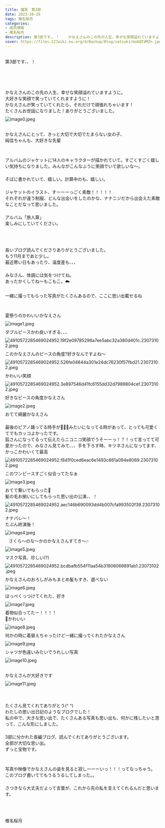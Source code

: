 ```yaml
---
title: 憧景　第3部
date: 2023-10-28
tags: 椎名桜月
categories: 
- 成员博客
- 椎名桜月
description: 第3部です、、！    かなえさんのこの先の人生、幸せな笑顔溢れていますように。大好きな笑顔で笑っていてくれますように！かなえさんが笑っていてくれたら、それだけで頑張れちゃいます！たくさんお世話に...
cover: https://files.227wiki.eu.org/d/Backup/Blog/satsuki/mobQTdMZn.jpg 
---
```

<div class="blog_detail__main">
<div><div dir="ltr">﻿<meta content="text/html; charset=utf-8" http-equiv="content-type"/><div dir="ltr"></div><div>第3部です、、！</div><div>　</div><div>　</div><div>　</div><div>　</div><div><p class="p1" style="margin: 0px; font-stretch: normal; line-height: normal; -webkit-text-size-adjust: auto;"><span class="s1">かなえさんのこの先の人生、幸せな笑顔溢れていますように。</span></p><p class="p1" style="margin: 0px; font-stretch: normal; line-height: normal; -webkit-text-size-adjust: auto;"><span class="s1">大好きな笑顔で笑っていてくれますように！</span></p><p class="p1" style="margin: 0px; font-stretch: normal; line-height: normal; -webkit-text-size-adjust: auto;"><span class="s1">かなえさんが笑っていてくれたら、それだけで頑張れちゃいます！</span></p><p class="p1" style="margin: 0px; font-stretch: normal; line-height: normal; -webkit-text-size-adjust: auto;"><span class="s1">たくさんお世話になりました！ありがとうございました。</span></p><p class="p2" style="margin: 9px 0px 8px; font-stretch: normal; line-height: normal; -webkit-text-size-adjust: auto;"><img alt="image0.jpeg" src="https://files.227wiki.eu.org/d/Backup/Blog/satsuki/mobQTdMZn.jpg"/><br/></p><p class="p3" style="margin: 0px; font-stretch: normal; line-height: normal; min-height: 22px; -webkit-text-size-adjust: auto;"><span class="s2"></span><br/></p><p class="p1" style="margin: 0px; font-stretch: normal; line-height: normal; -webkit-text-size-adjust: auto;"><span class="s1">かなえさんにとって、きっと大切で大切でたまらない女の子、</span></p><p class="p1" style="margin: 0px; font-stretch: normal; line-height: normal; -webkit-text-size-adjust: auto;"><span class="s1">純佳ちゃんも、大好きな先輩</span></p><p class="p3" style="margin: 0px; font-stretch: normal; line-height: normal; min-height: 22px; -webkit-text-size-adjust: auto;"><span class="s2"></span><br/></p><p class="p3" style="margin: 0px; font-stretch: normal; line-height: normal; min-height: 22px; -webkit-text-size-adjust: auto;"><span class="s2"></span><br/></p><p class="p1" style="margin: 0px; font-stretch: normal; line-height: normal; -webkit-text-size-adjust: auto;"><span class="s1">アルバムのジャケットに</span><span class="s2">14</span><span class="s1">人のキャラクターが描かれていて。すごくすごく嬉しい気持ちになりました。みんながこんなふうに笑顔でいて欲しいな〜。</span></p><p class="p3" style="margin: 0px; font-stretch: normal; line-height: normal; min-height: 22px; -webkit-text-size-adjust: auto;"><span class="s2"></span><br/></p><p class="p1" style="margin: 0px; font-stretch: normal; line-height: normal; -webkit-text-size-adjust: auto;"><span class="s1">そばに書かれていて、嬉しい。計算中のも、嬉しい。</span></p><p class="p3" style="margin: 0px; font-stretch: normal; line-height: normal; min-height: 22px; -webkit-text-size-adjust: auto;"><span class="s2"></span><br/></p><p class="p1" style="margin: 0px; font-stretch: normal; line-height: normal; -webkit-text-size-adjust: auto;"><span class="s1">ジャケットのイラスト、すーーーっごく素敵！！！！！</span></p><p class="p1" style="margin: 0px; font-stretch: normal; line-height: normal; -webkit-text-size-adjust: auto;"><span class="s1">それぞれが違う制服、どんな出会いをしたのかな、ナナニジだから出会えた素敵なことだなって思いました。</span></p><p class="p3" style="margin: 0px; font-stretch: normal; line-height: normal; min-height: 22px; -webkit-text-size-adjust: auto;"><span class="s2"></span><br/></p><p class="p1" style="margin: 0px; font-stretch: normal; line-height: normal; -webkit-text-size-adjust: auto;"><span class="s1">アルバム「旅人算」</span></p><p class="p1" style="margin: 0px; font-stretch: normal; line-height: normal; -webkit-text-size-adjust: auto;"><span class="s1">楽しみにしていてください。</span></p><p class="p3" style="margin: 0px; font-stretch: normal; line-height: normal; min-height: 22px; -webkit-text-size-adjust: auto;"><span class="s2"></span><br/></p><p class="p3" style="margin: 0px; font-stretch: normal; line-height: normal; min-height: 22px; -webkit-text-size-adjust: auto;"><span class="s2"></span><br/></p><p class="p3" style="margin: 0px; font-stretch: normal; line-height: normal; min-height: 22px; -webkit-text-size-adjust: auto;"><span class="s2"></span><br/></p><p class="p1" style="margin: 0px; font-stretch: normal; line-height: normal; -webkit-text-size-adjust: auto;"><span class="s1">長いブログ読んでくださりありがとうございました。</span></p><p class="p1" style="margin: 0px; font-stretch: normal; line-height: normal; -webkit-text-size-adjust: auto;"><span class="s1">もう</span><span class="s2">11</span><span class="s1">月まであと少し。</span></p><p class="p1" style="margin: 0px; font-stretch: normal; line-height: normal; -webkit-text-size-adjust: auto;"><span class="s1">最近寒い日もあったり、温度差も、、、</span></p><p class="p3" style="margin: 0px; font-stretch: normal; line-height: normal; min-height: 22px; -webkit-text-size-adjust: auto;"><span class="s2"></span><br/></p><p class="p1" style="margin: 0px; font-stretch: normal; line-height: normal; -webkit-text-size-adjust: auto;"><span class="s1">みなさん、体調には気をつけてね。</span></p><p class="p1" style="margin: 0px; font-stretch: normal; line-height: normal; -webkit-text-size-adjust: auto;"><span class="s1">あったかくしてね〜もこもこ。</span><span class="s3">☁️</span></p><p class="p3" style="margin: 0px; font-stretch: normal; line-height: normal; min-height: 22px; -webkit-text-size-adjust: auto;"><span class="s2"></span><br/></p><p class="p1" style="margin: 0px; font-stretch: normal; line-height: normal; -webkit-text-size-adjust: auto;"><span class="s1">一緒に撮ってもらった写真がたくさんあるので、ここに思い出載せるね</span></p><p class="p3" style="margin: 0px; font-stretch: normal; line-height: normal; min-height: 22px; -webkit-text-size-adjust: auto;"><span class="s2"></span><br/></p><p class="p3" style="margin: 0px; font-stretch: normal; line-height: normal; min-height: 22px; -webkit-text-size-adjust: auto;"><span class="s2"></span><br/></p><p class="p1" style="margin: 0px; font-stretch: normal; line-height: normal; -webkit-text-size-adjust: auto;"><span class="s1">夏祭りのかわいいかなえさん</span></p><p class="p2" style="margin: 9px 0px 8px; font-stretch: normal; line-height: normal; -webkit-text-size-adjust: auto;"><img alt="image1.jpeg" src="https://files.227wiki.eu.org/d/Backup/Blog/satsuki/mobsnKMoK.jpg"/><br/></p><p class="p1" style="margin: 0px; font-stretch: normal; line-height: normal; -webkit-text-size-adjust: auto;"><span class="s1">ダブルピースかわ良いすぎる、、、</span></p><p class="p2" style="margin: 9px 0px 8px; font-stretch: normal; line-height: normal; -webkit-text-size-adjust: auto;"><span class="s2"><img alt="4910572285469024952.19f2e09785296a7ee5abc32a380d401c.23073102.jpeg" src="https://files.227wiki.eu.org/d/Backup/Blog/satsuki/mobG2grVm.jpg"/></span></p><p class="p1" style="margin: 0px; font-stretch: normal; line-height: normal; -webkit-text-size-adjust: auto;"><span class="s1">このかなえさんのピースの角度</span><span class="s2">?</span><span class="s1">好きなんですよね〜</span></p><p class="p2" style="margin: 9px 0px 8px; font-stretch: normal; line-height: normal; -webkit-text-size-adjust: auto;"><span class="s2"><img alt="4910572285469024952.526fe04844a301e24dc76230f57fbd21.23073102.jpeg" src="https://files.227wiki.eu.org/d/Backup/Blog/satsuki/moblW5igq.jpg"/></span></p><p class="p1" style="margin: 0px; font-stretch: normal; line-height: normal; -webkit-text-size-adjust: auto;"><span class="s1">かわいい笑顔</span></p><p class="p2" style="margin: 9px 0px 8px; font-stretch: normal; line-height: normal; -webkit-text-size-adjust: auto;"><span class="s2"><img alt="4910572285469024952.3e897546d41fc6155dd32d7989804cef.23073102.jpeg" src="https://files.227wiki.eu.org/d/Backup/Blog/satsuki/mobEPJyJJ.jpg"/></span></p><p class="p1" style="margin: 0px; font-stretch: normal; line-height: normal; -webkit-text-size-adjust: auto;"><span class="s1">好きなピースの角度かなえさん</span></p><p class="p2" style="margin: 9px 0px 8px; font-stretch: normal; line-height: normal; -webkit-text-size-adjust: auto;"><img alt="image2.jpeg" src="https://files.227wiki.eu.org/d/Backup/Blog/satsuki/mobjSoRxv.jpg"/><br/></p><p class="p1" style="margin: 0px; font-stretch: normal; line-height: normal; -webkit-text-size-adjust: auto;"><span class="s1">おてて綺麗かなえさん</span></p><p class="p3" style="margin: 0px; font-stretch: normal; line-height: normal; min-height: 22px; -webkit-text-size-adjust: auto;"><span class="s2"></span><br/></p><p class="p1" style="margin: 0px; font-stretch: normal; line-height: normal; -webkit-text-size-adjust: auto;"><span class="s1">最後のピアノ踊ってる時手が</span><span class="s3">🦊🤘🏻</span><span class="s1">みたいになってる時があって、とっても可愛くてでもカッコよかったです。</span></p><p class="p1" style="margin: 0px; font-stretch: normal; line-height: normal; -webkit-text-size-adjust: auto;"><span class="s1">狐さんになってるって伝えたらニコニコ笑顔でうそーーっ！？！って言ってて可愛かったので、みなさん見てみて、、、手を下ろす時、キツネさんになってます、かっこかわいくて最高</span></p><p class="p2" style="margin: 9px 0px 8px; font-stretch: normal; line-height: normal; -webkit-text-size-adjust: auto;"><span class="s2"><img alt="4910572285469024952.f841f0ced6eac6e1493c861a094e8069.23073102.jpeg" src="https://files.227wiki.eu.org/d/Backup/Blog/satsuki/mobuHUO7z.jpg"/></span></p><p class="p1" style="margin: 0px; font-stretch: normal; line-height: normal; -webkit-text-size-adjust: auto;"><span class="s1">このワンピースすごく似合ってたなぁ</span></p><p class="p2" style="margin: 9px 0px 8px; font-stretch: normal; line-height: normal; -webkit-text-size-adjust: auto;"><img alt="image3.jpeg" src="https://files.227wiki.eu.org/d/Backup/Blog/satsuki/mobx6IRUZ.jpg"/><br/></p><p class="p1" style="margin: 0px; font-stretch: normal; line-height: normal; -webkit-text-size-adjust: auto;"><span class="s1">おてて繋いでもらった</span><span class="s3">💓</span></p><p class="p1" style="margin: 0px; font-stretch: normal; line-height: normal; -webkit-text-size-adjust: auto;"><span class="s1">髪の毛お揃いにしてもらった思い出の公演、、！</span></p><p class="p2" style="margin: 9px 0px 8px; font-stretch: normal; line-height: normal; -webkit-text-size-adjust: auto;"><span class="s2"><img alt="4910572285469024952.aec146b690093dd4b007cfa993502f39.23073102.jpeg" src="https://files.227wiki.eu.org/d/Backup/Blog/satsuki/mobGoMIkJ.jpg"/></span></p><p class="p1" style="margin: 0px; font-stretch: normal; line-height: normal; -webkit-text-size-adjust: auto;"><span class="s1">ナナパレ〜！</span></p><p class="p1" style="margin: 0px; font-stretch: normal; line-height: normal; -webkit-text-size-adjust: auto;"><span class="s1">たぶん終演後！</span></p><p class="p2" style="margin: 9px 0px 8px; font-stretch: normal; line-height: normal; -webkit-text-size-adjust: auto;"><img alt="image4.jpeg" src="https://files.227wiki.eu.org/d/Backup/Blog/satsuki/mobHuds3P.jpg"/><br/></p><p class="p1" style="margin: 0px; font-stretch: normal; line-height: normal; -webkit-text-size-adjust: auto;"><span class="s2">  <span class="Apple-converted-space"> </span></span><span class="s1">さくら〜のな〜かのかなえさんすてき〜</span><span class="s3">🎶</span></p><p class="p2" style="margin: 9px 0px 8px; font-stretch: normal; line-height: normal; -webkit-text-size-adjust: auto;"><img alt="image5.jpeg" src="https://files.227wiki.eu.org/d/Backup/Blog/satsuki/mob0BgXr5.jpg"/><br/></p><p class="p1" style="margin: 0px; font-stretch: normal; line-height: normal; -webkit-text-size-adjust: auto;"><span class="s1">マスク写真、珍しい</span><span class="s2">(?)</span></p><p class="p2" style="margin: 9px 0px 8px; font-stretch: normal; line-height: normal; -webkit-text-size-adjust: auto;"><span class="s2"><img alt="4910572285469024952.bcdbafb554f11aa54b31906069891ab1.23073102.jpeg" src="https://files.227wiki.eu.org/d/Backup/Blog/satsuki/mobFcDjVA.jpg"/></span></p><p class="p1" style="margin: 0px; font-stretch: normal; line-height: normal; -webkit-text-size-adjust: auto;"><span class="s1">かなえさんのおろしがみもまとめ髪もすき、選べない</span></p><p class="p2" style="margin: 9px 0px 8px; font-stretch: normal; line-height: normal; -webkit-text-size-adjust: auto;"><img alt="image6.jpeg" src="https://files.227wiki.eu.org/d/Backup/Blog/satsuki/mobIf09fx.jpg"/><br/></p><p class="p1" style="margin: 0px; font-stretch: normal; line-height: normal; -webkit-text-size-adjust: auto;"><span class="s1">ほっぺくっつけてくれた、好き</span></p><p class="p2" style="margin: 9px 0px 8px; font-stretch: normal; line-height: normal; -webkit-text-size-adjust: auto;"><img alt="image7.jpeg" src="https://files.227wiki.eu.org/d/Backup/Blog/satsuki/mobZTa6Sz.jpg"/><br/></p><p class="p1" style="margin: 0px; font-stretch: normal; line-height: normal; -webkit-text-size-adjust: auto;"><span class="s1">着物似合ってたー！！！！</span></p><p class="p1" style="margin: 0px; font-stretch: normal; line-height: normal; -webkit-text-size-adjust: auto;"><span class="s3">🫶</span><span class="s1">かわいい</span></p><p class="p2" style="margin: 9px 0px 8px; font-stretch: normal; line-height: normal; -webkit-text-size-adjust: auto;"><img alt="image8.jpeg" src="https://files.227wiki.eu.org/d/Backup/Blog/satsuki/mob6gBTpK.jpg"/><br/></p><p class="p1" style="margin: 0px; font-stretch: normal; line-height: normal; -webkit-text-size-adjust: auto;"><span class="s1">何かの時に着替えちゃったけど一緒に撮ってくれたかなえさん</span></p><p class="p2" style="margin: 9px 0px 8px; font-stretch: normal; line-height: normal; -webkit-text-size-adjust: auto;"><img alt="image9.jpeg" src="https://files.227wiki.eu.org/d/Backup/Blog/satsuki/mobtSofL2.jpg"/><br/></p><p class="p1" style="margin: 0px; font-stretch: normal; line-height: normal; -webkit-text-size-adjust: auto;"><span class="s1">シャツが色違いみたいでうれしい写真</span></p><p class="p2" style="margin: 9px 0px 8px; font-stretch: normal; line-height: normal; -webkit-text-size-adjust: auto;"><img alt="image10.jpeg" src="https://files.227wiki.eu.org/d/Backup/Blog/satsuki/mobiEQ0Qn.jpg"/><br/></p><p class="p3" style="margin: 0px; font-stretch: normal; line-height: normal; min-height: 22px; -webkit-text-size-adjust: auto;"><span class="s2"></span><br/></p><p class="p1" style="margin: 0px; font-stretch: normal; line-height: normal; -webkit-text-size-adjust: auto;"><span class="s1">かなえさんが大好きです</span></p><p class="p2" style="margin: 9px 0px 8px; font-stretch: normal; line-height: normal; -webkit-text-size-adjust: auto;"><img alt="image11.jpeg" src="https://files.227wiki.eu.org/d/Backup/Blog/satsuki/mobMzwueJ.jpg"/><br/></p><p class="p3" style="margin: 0px; font-stretch: normal; line-height: normal; min-height: 22px; -webkit-text-size-adjust: auto;"><span class="s2"></span><br/></p><p class="p3" style="margin: 0px; font-stretch: normal; line-height: normal; min-height: 22px; -webkit-text-size-adjust: auto;"><span class="s2"></span><br/></p><p class="p1" style="margin: 0px; font-stretch: normal; line-height: normal; -webkit-text-size-adjust: auto;"><span class="s1">たくさん見てくれてありがとう</span><span class="s2">(^ ^)</span></p><p class="p1" style="margin: 0px; font-stretch: normal; line-height: normal; -webkit-text-size-adjust: auto;"><span class="s1">わたしの思い出日記のようなブログでした！</span></p><p class="p1" style="margin: 0px; font-stretch: normal; line-height: normal; -webkit-text-size-adjust: auto;"><span class="s1">私の中で、大きな思い出で、たくさんある写真も思い出も、何かに残したいと思って、こんな形にしました。</span></p><p class="p3" style="margin: 0px; font-stretch: normal; line-height: normal; min-height: 22px; -webkit-text-size-adjust: auto;"><span class="s2"></span><br/></p><p class="p1" style="margin: 0px; font-stretch: normal; line-height: normal; -webkit-text-size-adjust: auto;"><span class="s2">3</span><span class="s1">部に分かれた長編ブログ、読んでくれてありがとうございます。</span></p><p class="p1" style="margin: 0px; font-stretch: normal; line-height: normal; -webkit-text-size-adjust: auto;"><span class="s1">全部が大切な思い出。</span></p><p class="p1" style="margin: 0px; font-stretch: normal; line-height: normal; -webkit-text-size-adjust: auto;"><span class="s1">ずっと宝物です。</span></p><p class="p3" style="margin: 0px; font-stretch: normal; line-height: normal; min-height: 22px; -webkit-text-size-adjust: auto;"><span class="s2"></span><br/></p><p class="p3" style="margin: 0px; font-stretch: normal; line-height: normal; min-height: 22px; -webkit-text-size-adjust: auto;"><span class="s2"></span><br/></p><p class="p1" style="margin: 0px; font-stretch: normal; line-height: normal; -webkit-text-size-adjust: auto;"><span class="s1">写真や映像でかなえさんの姿を見ると寂しーーーいっ！！！ってなっちゃう。</span></p><p class="p1" style="margin: 0px; font-stretch: normal; line-height: normal; -webkit-text-size-adjust: auto;">このブログ書いててもうるうるしてしまった。。</p><p class="p3" style="margin: 0px; font-stretch: normal; line-height: normal; min-height: 22px; -webkit-text-size-adjust: auto;"><span class="s2"></span><br/></p><p class="p1" style="margin: 0px; font-stretch: normal; line-height: normal; -webkit-text-size-adjust: auto;"><span class="s1">さつきなら大丈夫だよって言葉が、これから先の私を支えてくれるんだと思います。</span></p><p class="p3" style="margin: 0px; font-stretch: normal; line-height: normal; min-height: 22px; -webkit-text-size-adjust: auto;"><span class="s2"></span><br/></p><p class="p3" style="margin: 0px; font-stretch: normal; line-height: normal; min-height: 22px; -webkit-text-size-adjust: auto;"><span class="s2"></span><br/></p><p class="p3" style="margin: 0px; font-stretch: normal; line-height: normal; min-height: 22px; -webkit-text-size-adjust: auto;"><span class="s2"></span><br/></p><p class="p1" style="margin: 0px; font-stretch: normal; line-height: normal; -webkit-text-size-adjust: auto;"><span class="s1">椎名桜月</span></p><p class="p3" style="margin: 0px; font-stretch: normal; line-height: normal; min-height: 22px; -webkit-text-size-adjust: auto;"><span class="s2"></span><br/></p></div></div></div>
<!--twitter-->

<!--//twitter-->
</div>